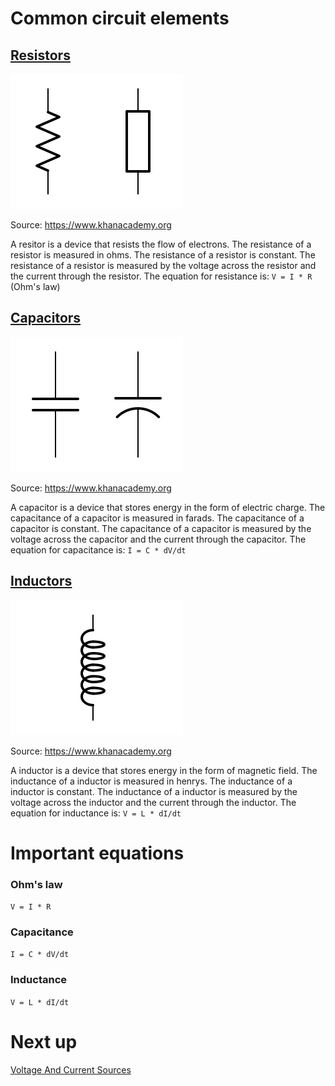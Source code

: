 # Common circuit elements 


## [Resistors](/Circuit%20elements/specific/Resistors.md)
![Resistors](../assets/ResistorsSym.svg)

Source: https://www.khanacademy.org

A resitor is a device that resists the flow of electrons. The resistance of a resistor is measured in ohms. The resistance of a resistor is constant. The resistance of a resistor is measured by the voltage across the resistor and the current through the resistor. The equation for resistance is: `V = I * R` (Ohm's law)

##  [Capacitors](/Circuit%20elements/specific/Capacitors.md)
![Capacitors](../assets/CapacitorSym.svg)

Source: https://www.khanacademy.org

A capacitor is a device that stores energy in the form of electric charge. The capacitance of a capacitor is measured in farads. The capacitance of a capacitor is constant. The capacitance of a capacitor is measured by the voltage across the capacitor and the current through the capacitor. The equation for capacitance is: `I = C * dV/dt`

## [Inductors](/Circuit%20elements/specific/Inductors.md)
![Inductors](../assets/InductorSym.svg)

Source: https://www.khanacademy.org

A inductor is a device that stores energy in the form of magnetic field. The inductance of a inductor is measured in henrys. The inductance of a inductor is constant. The inductance of a inductor is measured by the voltage across the inductor and the current through the inductor.  The equation for inductance is: `V = L * dI/dt`


# Important equations


### Ohm's law
`V = I * R`

### Capacitance
`I = C * dV/dt`

### Inductance
`V = L * dI/dt`

# Next up
[Voltage And Current Sources](/Circuit%20elements/Sources.md)